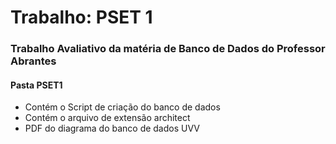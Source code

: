 <h1>Trabalho: PSET 1 </h1>
<h3>Trabalho Avaliativo da matéria de Banco de Dados do Professor Abrantes</h3>

<h4>Pasta PSET1 </h4>
<ul>
  <li>Contém o Script de criação do banco de dados</li>
  <li>Contém o arquivo de extensão architect</li>
  <li>PDF do diagrama do banco de dados UVV</li>
</ul>
